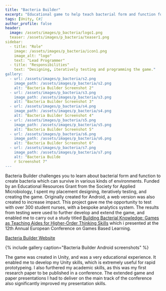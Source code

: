 ```yaml
---
title: "Bacteria Builder"
excerpt: "Educational game to help teach bacterial form and function for Android and Web."
tags: [Unity, C#]
author_profile: false
header:
  image: /assets/images/p_bacteria/logo1.png
  teaser: /assets/images/p_bacteria/teaser1.png
sidebar:
  - title: "Role"
    image: /assets/images/p_bacteria/icon1.png
    image_alt: "logo"
    text: "Lead Programmer"
  - title: "Responsibilities"
    text: "Designing, iteratively testing and programming the game."
gallery:
  - url: /assets/images/p_bacteria/s2.png
    image_path: /assets/images/p_bacteria/s2.png
    alt: "Bacteria Builder Screenshot 2"
  - url: /assets/images/p_bacteria/s3.png
    image_path: /assets/images/p_bacteria/s3.png
    alt: "Bacteria Builder Screenshot 3"
  - url: /assets/images/p_bacteria/s4.png
    image_path: /assets/images/p_bacteria/s4.png
    alt: "Bacteria Builder Screenshot 4"
  - url: /assets/images/p_bacteria/s5.png
    image_path: /assets/images/p_bacteria/s5.png
    alt: "Bacteria Builder Screenshot 5"
  - url: /assets/images/p_bacteria/s6.png
    image_path: /assets/images/p_bacteria/s6.png
    alt: "Bacteria Builder Screenshot 6"
  - url: /assets/images/p_bacteria/s7.png
    image_path: /assets/images/p_bacteria/s7.png 
    alt: "Bacteria Builde
    r Screenshot 7"
---
```


Bacteria Builder challenges you to learn about bacterial form and function to create bacteria which can survive in various kinds of environments. Funded by an Educational Resources Grant from the Society for Applied Microbiology, I spent my placement designing, iteratively testing, and creating the game. Originally created for Android, a web version was also created to increase impact. This project gave me the opportunity to test with over 300 student nurses, with a bespoke analytics system. The results from testing were used to further develop and extend the game, and enabled me to carry out a study titled [Building Bacterial Knowledge: Games as Teaching Aides for Higher-Order Thinking Skills](https://www.researchgate.net/publication/328174990_Building_Bacterial_Knowledge_Games_as_Teaching_Aides_for_Higher-Order_Thinking_Skills) which i presented at the 12th Annual European Conference on Games Based Learning.

[Bacteria Builder Website](http://www.bacteriabuilder.co.uk/)

{% include gallery caption="Bacteria Builder Android screenshots" %}

The game was created in Unity, and was a very educational experience. It enabled me to develop my Unity skills, which is extremely useful for rapid prototypeing. I also furthered my academic skills, as this was my first research paper to be published in a conference. The extended game and paper presentations I had to deliver on the main track of the conference also significantly improved my presentation skills.